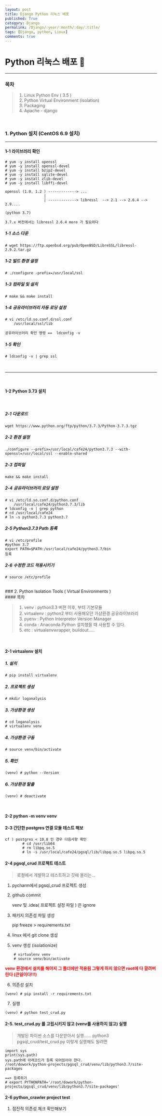 ```yaml
---
layout: post
title: Django Python 리눅스 배포
published: True
category: Django
permalink: /Django/:year/:month/:day/:title/
tags: [Django, python, Linux]
comments: true
---
```


# Python 리눅스 배포 🚚
<hr>

### 목차

>	1. Linux Python Env ( 3.5 )
>	2. Python Virtual Environment (isolation)
>	3. Packaging
>	4. Apache - django

<br>

### 1. Python 설치 (CentOS 6.9 설치)

<hr>

#### 1-1 라이브러리 확인

```
# yum -y install openssl
# yum -y install openssl-devel
# yum -y install bzip2-devel
# yum -y install sqlite-devel
# yum -y install zlib-devel
# yum -y install libffi-devel
```


```
openssl (1.0, 1.2 ) -------------> ...
                  |
                  | -------------> libressl  --> 2.1 --> 2.6.4 --> 2.9....
                                                                  (python 3.7)

3.7.x 버전에서는 libressl 2.6.4 more 가 필요하다
```


##### 1-1 소스 다운

```
# wget https://ftp.openbsd.org/pub/OpenBSD/LibreSSL/libressl-2.9.2.tar.gz
```

##### 1-2 빌드 환경 설정

```
# ./configure -prefix=/usr/local/ssl
```

##### 1-3 컴파일 및 설치

```
# make && make install
```

##### 1-4 공유라이브러리 자동 로딩 설정

```
# vi /etc/ld.so.conf.d/ssl.conf
    /usr/local/ssl/lib

공유라이브러리 확인 명령 ==  ldconfig -v
```

##### 1-5 확인

```
# ldconfig -v | grep ssl
```
<br>
<hr>
<br>

#### 1-2 Python 3.73 설치
<br>

##### 2-1 다운로드

```
wget https://www.python.org/ftp/python/3.7.3/Python-3.7.3.tgz
```

##### 2-2 환경 설정

```
./configure --prefix=/usr/local/cafe24/python3.7.3 --with-openssl=/usr/local/ssl --enable-shared
```

##### 2-3 컴파일

```
make && make install
```

##### 2-4 공유라이브러리 로딩 설정

```
# vi /etc/ld.so.conf.d/python.conf
    /usr/local/cafe24/python3.7.3/lib
# ldconfig -v | grep python
# cd /usr/local/cafe24
# ln -s python3.7.3 python3.7
```

##### 2-5 Python3.7.3 Path 등록

```
# vi /etc/profile
#python 3.7
export PATH=$PATH:/usr/local/cafe24/python3.7/bin
등록
```

##### 2-6 수정한 코드 적용시키기

```
# source /etc/profile
```
<br>
### 2. Python Isolation Tools ( Virtual Environments )
<br>
#### 목차

> 1. venv				: python3.3 버젼 이후, 부터 기본모듈
> 2. virtualenv	: python2 부터 사용해오던 가상환경 공유라이브러리
> 3. pyenv		  : Python Interpretor Version Manager
> 4. conda			: Anaconda Python 설치했을 때 사용할 수 있다.
> 5. etc				: virtualenvwrapper, buildout.....

<br>

#### 2-1 virtualenv 설치

##### 1. 설치

```
# pip install virtualenv
```

##### 2. 프로젝트 생성

```
# mkdir loganalysis
```

##### 3. 가상환경 생성

```
# cd loganalysis
# virtualenv venv
```

##### 4. 가상환경 구동

```
# source venv/bin/activate
```

##### 5. 확인

```
(venv) # python --Version
```

##### 6. 가상환경 탈출

```
(venv) # deactivate
```

<br>

#### 2-2 python -m venv venv


#### 2-3 간단한 postgres 연결 모듈 테스트 해보

```
cf ) postgres < 10.8 인 경우 다음사항 확인
		# cd /usr/lib64
		# rm libpq.so.5
		# ln -s /usr/local/cafe24/pgsql/lib/libpq.so.5 libpq.so.5
```

#### 2-4 pgsql_crud 프로젝트 테스트

> 로컬에서 개발하고 테스트하고 깃에 올리는...

1. pycharm에서 pgsql_crud 프로젝트 생성

2. github commit

	venv 및 .idea( 프로젝트 설정 파일 ) 은 ignore

3. 패키지 의존성 파일 생성

	pip freeze > requirements.txt

4. linux 에서 git clone 생성

5. venv 생성 (isolationize)

```
	# virtualenv venv
	# source venv/bin/activate
```

<b style="color:red;">venv 환경에서 설치를 해야지 그 폴더에만 적용됨
그렇게 하지 않으면 root에 다 깔려버린다 (큰일이다!!!)
</b>

6. 의존성 설치

```
(venv) # pip install -r requirements.txt
```

7. 실행

```
(venv) # python test_crud.py
```

#### 2-5. test_crud.py 를 고립시키지 않고 (venv를 사용하지 않고) 실행

> 개발된 파이썬 소스를 다운받아서 실행......
> python3 pgsql_crud/test_crud.py 이렇게 실행해도 될려면

```
import sys
print(sys.path)
sys.path에 아래코드가 등록 되어있어야 한다.
/root/dowork/python-projects/pgsql_crud/venv/lib/python3.7/site-packages

==> 등록하기
# export PYTHONPATH='/root/dowork/python-projects/pgsql_crud/venv/lib/python3.7/site-packages'
```

#### 2-6 python_crawler project test

1) 점진적 의존성 체크 확인해보기
